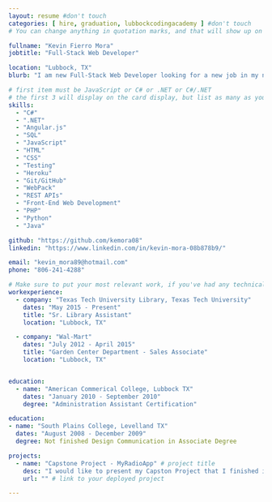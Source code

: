 ```yaml
---
layout: resume #don't touch
categories: [ hire, graduation, lubbockcodingacademy ] #don't touch
# You can change anything in quotation marks, and that will show up on your profile.

fullname: "Kevin Fierro Mora"
jobtitle: "Full-Stack Web Developer"

location: "Lubbock, TX"
blurb: "I am new Full-Stack Web Developer looking for a new job in my new career to continue grow and be compassion what I love to do as a Front-End Web Developer." # Write what you'd like potential employers to know about you, and your story of how you became passionate for coding as a career.

# first item must be JavaScript or C# or .NET or C#/.NET
# the first 3 will display on the card display, but list as many as you want, they will be visible on your hire page
skills:
  - "C#"
  - ".NET"
  - "Angular.js"
  - "SQL"
  - "JavaScript"
  - "HTML"
  - "CSS"
  - "Testing"
  - "Heroku"
  - "Git/GitHub"
  - "WebPack"
  - "REST APIs"
  - "Front-End Web Development"
  - "PHP"
  - "Python"
  - "Java"

github: "https://github.com/kemora08"
linkedin: "https://www.linkedin.com/in/kevin-mora-08b878b9/"

email: "kevin_mora89@hotmail.com"
phone: "806-241-4288"

# Make sure to put your most relevant work, if you've had any technical roles or relevant skills like management, etc. Don't worry about putting every job you've had!
workexperience:
  - company: "Texas Tech University Library, Texas Tech University"
    dates: "May 2015 - Present"
    title: "Sr. Library Assistant"
    location: "Lubbock, TX"

  - company: "Wal-Mart"
    dates: "July 2012 - April 2015"
    title: "Garden Center Department - Sales Associate"
    location: "Lubbock, TX"


education:
  - name: "American Commerical College, Lubbock TX"
    dates: "January 2010 - September 2010"
    degree: "Administration Assistant Certification"

education:
- name: "South Plains College, Levelland TX"
  dates: "August 2008 - December 2009"
  degree: Not finished Design Communication in Associate Degree

projects:
  - name: "Capstone Project - MyRadioApp" # project title
    desc: "I would like to present my Capston Project that I finished in my 421.4 Angular Front-End Cohort and I wanted to present this Radio App to focus on Lubbock Market Radio Station Apps. I would like to take this opportunity to give out users a way how to listen to their favorite Lubbock Radio Station and how to listen to their favorite Lubbock Radio Station and how to add it on the webpage." # short description of what project does
    url: "" # link to your deployed project

---
```

